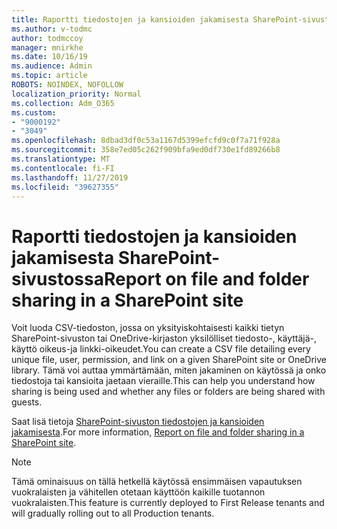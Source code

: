 ```yaml
---
title: Raportti tiedostojen ja kansioiden jakamisesta SharePoint-sivustossa
ms.author: v-todmc
author: todmccoy
manager: mnirkhe
ms.date: 10/16/19
ms.audience: Admin
ms.topic: article
ROBOTS: NOINDEX, NOFOLLOW
localization_priority: Normal
ms.collection: Adm_O365
ms.custom:
- "9000192"
- "3049"
ms.openlocfilehash: 8dbad3df0c53a1167d5399efcfd9c0f7a71f928a
ms.sourcegitcommit: 358e7ed05c262f909bfa9ed0df730e1fd89266b8
ms.translationtype: MT
ms.contentlocale: fi-FI
ms.lasthandoff: 11/27/2019
ms.locfileid: "39627355"
---
```

# <a name="report-on-file-and-folder-sharing-in-a-sharepoint-site"></a><span data-ttu-id="d1bec-102">Raportti tiedostojen ja kansioiden jakamisesta SharePoint-sivustossa</span><span class="sxs-lookup"><span data-stu-id="d1bec-102">Report on file and folder sharing in a SharePoint site</span></span>

<span data-ttu-id="d1bec-103">Voit luoda CSV-tiedoston, jossa on yksityiskohtaisesti kaikki tietyn SharePoint-sivuston tai OneDrive-kirjaston yksilölliset tiedosto-, käyttäjä-, käyttö oikeus-ja linkki-oikeudet.</span><span class="sxs-lookup"><span data-stu-id="d1bec-103">You can create a CSV file detailing every unique file, user, permission, and link on a given SharePoint site or OneDrive library.</span></span> <span data-ttu-id="d1bec-104">Tämä voi auttaa ymmärtämään, miten jakaminen on käytössä ja onko tiedostoja tai kansioita jaetaan vieraille.</span><span class="sxs-lookup"><span data-stu-id="d1bec-104">This can help you understand how sharing is being used and whether any files or folders are being shared with guests.</span></span>

<span data-ttu-id="d1bec-105">Saat lisä tietoja [SharePoint-sivuston tiedostojen ja kansioiden jakamisesta](https://docs.microsoft.com/sharepoint/sharing-reports).</span><span class="sxs-lookup"><span data-stu-id="d1bec-105">For more information, [Report on file and folder sharing in a SharePoint site](https://docs.microsoft.com/sharepoint/sharing-reports).</span></span>

> [!NOTE]
> <span data-ttu-id="d1bec-106">Tämä ominaisuus on tällä hetkellä käytössä ensimmäisen vapautuksen vuokralaisten ja vähitellen otetaan käyttöön kaikille tuotannon vuokralaisten.</span><span class="sxs-lookup"><span data-stu-id="d1bec-106">This feature is currently deployed to First Release tenants and will gradually rolling out to all Production tenants.</span></span>